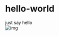 # hello-world
just say hello<br>
![img](http://img0.imgtn.bdimg.com/it/u=403213463,1500964735&fm=21&gp=0.jpg)
